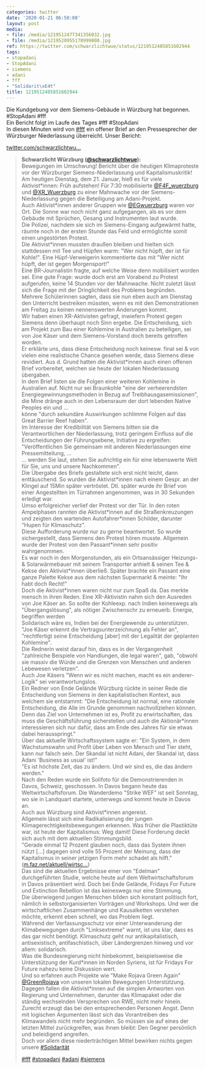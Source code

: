 ```yaml
---
categories: twitter
date: '2020-01-21 06:50:08'
layout: post
media:
- file: /media/1219512477341356032.jpg
- file: /media/1219520955178999808.jpg
ref: https://twitter.com/schwarzlichtwue/status/1219512485851602944
tags:
- stopadani
- StopAdani
- siemens
- adani
- fff
- "Solidarit\xE4t"
title: 1219512485851602944
---
```

Die Kundgebung vor dem Siemens-Gebäude in Würzburg hat begonnen. #StopAdani #fff  
Ein Bericht folgt im Laufe des Tages #fff #StopAdani  
In diesen Minuten wird von [#fff](/t/fff) ein offener Brief an den Pressesprecher der Würzburger Niederlassung überreicht. 
Unser Bericht:

[twitter.com/schwarzlichtwu…](https://twitter.com/schwarzlichtwue/status/1219617127465922560?s=19) 
> <b>Schwarzlicht Würzburg ([@schwarzlichtwue](https://twitter.com/schwarzlichtwue)):</b>  
>Bewegungen im Umschwung! Bericht über die heutigen Klimaproteste vor der Würzburger Siemens-Niederlassung und Kapitalismuskritik!    
>Am heutigen Dienstag, dem 21. Januar, hieß es für viele Aktivist\*innen: Früh aufstehen! Für 7:30 mobilisierte [@F4F_wuerzburg](https://twitter.com/F4F_wuerzburg) und [@XR_Wuerzburg](https://twitter.com/XR_Wuerzburg) zu einer Mahnwache vor der Siemens-Niederlassung gegen die Beteiligung am Adani-Projekt.    
>Auch Aktivist\*innen anderer Gruppen wie [@EGwuerzburg](https://twitter.com/EGwuerzburg) waren vor Ort. Die Sonne war noch nicht ganz aufgegangen, als es vor dem Gebäude mit Sprüchen, Gesang und Instrumenten laut wurde.    
>Die Polizei, nachdem sie sich im Siemens-Eingang aufgewärmt hatte, räumte noch in der ersten Stunde das Feld und ermöglichte somit einen ungestörten Protest.    
>Die Aktivist\*innen mussten draußen bleiben und hielten sich stattdessen mit Tee und Hüpfen warm: "Wer nicht hüpft, der ist für Kohle!". Eine Hüpf-Verweigerin kommentierte das mit "Wer nicht hüpft, der ist gegen Morgensport!"    
>Eine BR-Journalistin fragte, auf welche Weise denn mobilisiert worden sei. Eine gute Frage: wurde doch erst am Vorabend zu Protest aufgerufen, keine 14 Stunden vor der Mahnwache. Nicht zuletzt lässt sich die Frage mit der Dringlichkeit des Problems begründen.    
>Mehrere Schülerinnen sagten, dass sie nun eben auch am Dienstag den Unterricht bestreiken müssten, wenn es mit den Demonstrationen am Freitag zu keinen nennenswerten Änderungen kommt.   
>Wir haben einen XR-Aktivisten gefragt, inwiefern Protest gegen Siemens denn überhaupt noch Sinn ergebe. Die Entscheidung, sich am Projekt zum Bau einer Kohlemine in Australien zu beteiligen, sei von Joe Käser und dem Siemens-Vorstand doch bereits getroffen worden.   
>Er erklärte uns, dass diese Entscheidung noch keinesw. final sei &amp; von vielen eine realistische Chance gesehen werde, dass Siemens diese revidiert. Aus d. Grund hatten die Aktivist\*innen auch einen offenen Brief vorbereitet, welchen sie heute der lokalen Niederlassung übergaben.   
>In dem Brief listen sie die Folgen einer weiteren Kohlemine in Australien auf. Nicht nur sei Braunkohle "eine der verheerendsten Energiegewinnungsmethoden in Bezug auf Treibhausgasemissionen", die Mine dränge auch in den Lebensraum der dort lebenden Native Peoples ein und …   
>könne "durch sekundäre Auswirkungen schlimme Folgen auf das Great Barrier Reef haben".   
>Im Interesse der Kredibilität von Siemens bitten sie die Verantwortlichen der Niederlassung, trotz geringem Einfluss auf die Entscheidungen der Führungsebene, Initiative zu ergreifen: "Veröffentlichen Sie gemeinsam mit anderen Niederlassungen eine Pressemitteilung, …   
>… werden Sie laut, stehen Sie aufrichtig ein für eine lebenswerte Welt für Sie, uns und unsere Nachkommen".   
>Die Übergabe des Briefs gestaltete sich erst nicht leicht, dann enttäuschend. So wurden die Aktivist\*innen nach einem Gespr. an der Klingel auf 15Min später vertröstet. Dtl. später wurde ihr Brief von einer Angestellten im Türrahmen angenommen, was in 30 Sekunden erledigt war.    
>Umso erfolgreicher verlief der Protest vor der Tür. In den roten Ampelphasen rannten die Aktivist\*innen auf die Straßenkreuzungen und zeigten den wartenden Autofahrer\*innen Schilder, darunter "Hupen für Klimaschutz".    
>Diese Aufforderung wurde nur zu gerne beantwortet. So wurde sichergestellt, dass Siemens den Protest hören musste. Allgemein wurde der Protest von den Passant\*innen sehr positiv wahrgenommen.    
>Es war noch in den Morgenstunden, als ein Ortsansässiger Heizungs- &amp; Solarwärmebauer mit seinem Transporter anhielt &amp; seinen Tee &amp; Kekse den Aktivist\*innen überließ. Später brachte ein Passant eine ganze Palette Kekse aus dem nächsten Supermarkt &amp; meinte: "Ihr habt doch Recht!"    
>Doch die Aktivist\*innen waren nicht nur zum Spaß da. Das merkte mensch in ihren Reden. Eine XR-Aktivistin nahm sich den Ausreden von Joe Käser an. So sollte der Kohleexp. nach Indien keineswegs als "Übergangslösung", als nötiger Zwischenschr zu erneuerb. Energie, begriffen werden    
>Solidarisch wäre es, Indien bei der Energiewende zu unterstützen. "Joe Käser erkennt die Vertragsunterzeichnung als Fehler an", "rechtfertigt seine Entscheidung [aber] mit der Legalität der geplanten Kohlemine".   
>Die Rednerin weist darauf hin, dass es in der Vergangenheit "zahlreiche Beispiele von Handlungen, die legal waren", gab, "obwohl sie massiv die Würde und die Grenzen von Menschen und anderen Lebewesen verletzen".   
>Auch Joe Käsers "Wenn wir es nicht machen, macht es ein anderer-Logik" sei verantwortungslos.   
>Ein Redner von Ende Gelände Würzburg rückte in seiner Rede die Entscheidung von Siemens in den kapitalistischen Kontext, aus welchem sie entstammt: "Die Entscheidung ist normal, eine rationale Entscheidung, die Alle im Grunde genommen nachvollziehen können.    
>Denn das Ziel von Unternehmen ist es, Profit zu erwirtschaften, das muss die Geschäftsführung sicherstellen und auch die Aktionär\*innen interessieren sich nur dafür, dass am Ende des Jahres für sie etwas dabei herausspringt."   
>Über das aktuelle Wirtschaftssystem sagte er: "Ein System, in dem Wachstumswahn und Profit über Leben von Mensch und Tier steht, kann nur falsch sein. Der Skandal ist nicht Adani, der Skandal ist, dass Adani 'Business as usual' ist!"   
>"Es ist höchste Zeit, das zu ändern. Und wir sind es, die das ändern werden."   
>Nach den Reden wurde ein Solifoto für die Demonstrierenden in Davos, Schweiz, geschossen. In Davos begann heute das Weltwirtschaftsforum. Die Wanderdemo "Strike WEF" ist seit Sonntag, wo sie in Landquart startete, unterwegs und kommt heute in Davos an.    
>Auch aus Würzburg sind Aktivist\*innen angereist.   
>Allgemein lässt sich eine Radikalisierung der jungen Klimagerechtigkeitsbewegungen erkennen. Was früher die Plastiktüte war, ist heute der Kapitalismus: Weg damit! Diese Forderung deckt sich auch mit dem aktuellen Stimmungsbild.   
>"Gerade einmal 12 Prozent glauben noch, dass das System ihnen nützt […] dagegen sind volle 55 Prozent der Meinung, dass der Kapitalismus in seiner jetzigen Form mehr schadet als hilft." ([m.faz.net/aktuell/wirtsc…](https://m.faz.net/aktuell/wirtschaft/weltwirtschaftsforum/trust-barometer-deutsche-zweifeln-am-kapitalismus-16592016.amp.html))   
>Das sind die aktuellen Ergebnisse einer von "Edelman" durchgeführten Studie, welche heute auf dem Weltwirtschaftsforum in Davos präsentiert wird. Doch bei Ende Gelände, Fridays For Future und Extinction Rebellion ist das keineswegs nur eine Stimmung.   
>Die überwiegend jungen Menschen bilden sich konstant politisch fort, nämlich in selbstorganisierten Vorträgen und Workshops. Und wer die wirtschaftlichen Zusammenhänge und Kausalketten verstehen möchte, erkennt eben schnell, wo das Problem liegt.   
>Während der Verfassungsschutz vor einer Unterwanderung der Klimabewegungen durch "Linksextreme" warnt, ist uns klar, dass es das gar nicht benötigt. Klimaschutz geht nur antikapitalistisch, antisexistisch, antifaschistisch, über Ländergrenzen hinweg und vor allem: solidarisch.   
>Was die Bundesregierung nicht hinbekommt, beispielsweise die Unterstützung der Kurd\*innen im Norden Syriens, ist für Fridays For Future nahezu keine Diskussion wert.   
>Und so erfahren auch Projekte wie "Make Rojava Green Again" [@GreenRojava](https://twitter.com/GreenRojava) von unseren lokalen Bewegungen Unterstützung.   
>Dagegen fallen die Aktivist\*innen auf die simplen Antworten von Regierung und Unternehmen, darunter das Klimapaket oder die ständig wechselnden Versprechen von RWE, nicht mehr hinein.   
>Zurecht erzeugt das bei den entsprechenden Personen Angst. Denn mit logischen Argumenten lässt sich das Vorantreiben des Klimawandels nicht mehr begründen. So müssen sie auf eines der letzten Mittel zurückgreifen, was ihnen bleibt: Den Gegner persönlich und beleidigend angreifen.   
>Doch vor allem diese niederträchtigen Mittel bewirken nichts gegen unsere [#Solidarität](/t/solidarität)   
>  
>  
>  
>[#fff](/t/fff) [#stopadani](/t/stopadani) [#adani](/t/adani) [#siemens](/t/siemens)   


